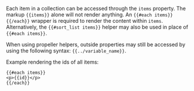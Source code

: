 Each item in a collection can be accessed through the `items` property. The markup `{{items}}` alone will not render anything. An `{{#each items}}{{/each}}` wrapper is required to render the content within `items`. Alternatively, the `{{#sort_list items}}` helper may also be used in place of `{{#each items}}`.

When using propeller helpers, outside properties may still be accessed by using the following syntax: `{{../variable_name}}`.

Example rendering the ids of all items:
```
{{#each items}}
<p>{{id}}</p>
{{/each}}
```
